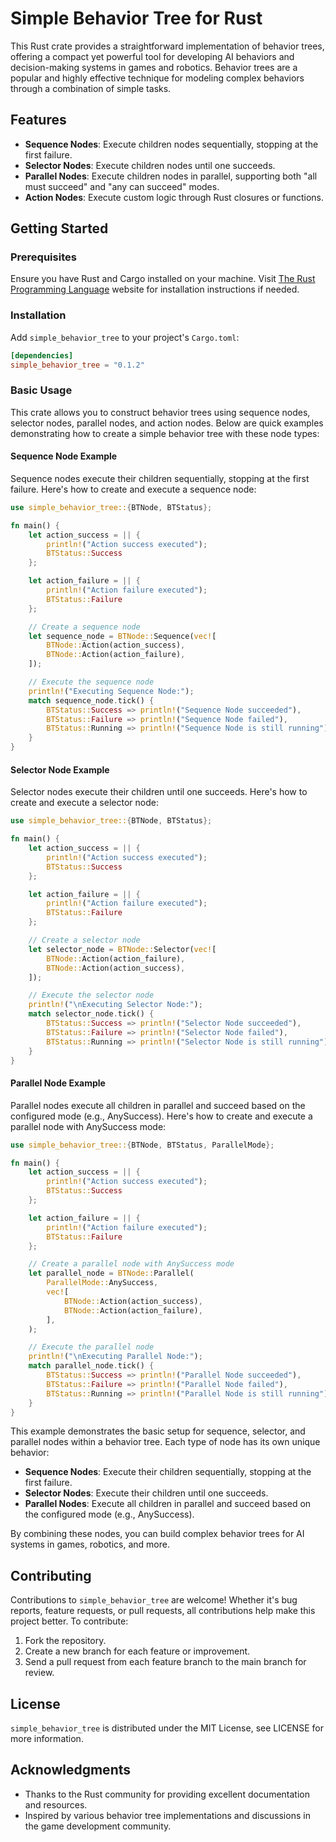 # Simple Behavior Tree for Rust

This Rust crate provides a straightforward implementation of behavior trees, offering a compact yet powerful tool for developing AI behaviors and decision-making systems in games and robotics. Behavior trees are a popular and highly effective technique for modeling complex behaviors through a combination of simple tasks.

## Features

- **Sequence Nodes**: Execute children nodes sequentially, stopping at the first failure.
- **Selector Nodes**: Execute children nodes until one succeeds.
- **Parallel Nodes**: Execute children nodes in parallel, supporting both "all must succeed" and "any can succeed" modes.
- **Action Nodes**: Execute custom logic through Rust closures or functions.

## Getting Started

### Prerequisites

Ensure you have Rust and Cargo installed on your machine. Visit [The Rust Programming Language](https://www.rust-lang.org/tools/install) website for installation instructions if needed.

### Installation

Add `simple_behavior_tree` to your project's `Cargo.toml`:

```toml
[dependencies]
simple_behavior_tree = "0.1.2"
```

### Basic Usage

This crate allows you to construct behavior trees using sequence nodes, selector nodes, parallel nodes, and action nodes. Below are quick examples demonstrating how to create a simple behavior tree with these node types:



#### Sequence Node Example

Sequence nodes execute their children sequentially, stopping at the first failure. Here's how to create and execute a sequence node:

```rust
use simple_behavior_tree::{BTNode, BTStatus};

fn main() {
    let action_success = || {
        println!("Action success executed");
        BTStatus::Success
    };

    let action_failure = || {
        println!("Action failure executed");
        BTStatus::Failure
    };

    // Create a sequence node
    let sequence_node = BTNode::Sequence(vec![
        BTNode::Action(action_success),
        BTNode::Action(action_failure),
    ]);

    // Execute the sequence node
    println!("Executing Sequence Node:");
    match sequence_node.tick() {
        BTStatus::Success => println!("Sequence Node succeeded"),
        BTStatus::Failure => println!("Sequence Node failed"),
        BTStatus::Running => println!("Sequence Node is still running"),
    }
}
```

#### Selector Node Example

Selector nodes execute their children until one succeeds. Here's how to create and execute a selector node:

```rust
use simple_behavior_tree::{BTNode, BTStatus};

fn main() {
    let action_success = || {
        println!("Action success executed");
        BTStatus::Success
    };

    let action_failure = || {
        println!("Action failure executed");
        BTStatus::Failure
    };

    // Create a selector node
    let selector_node = BTNode::Selector(vec![
        BTNode::Action(action_failure),
        BTNode::Action(action_success),
    ]);

    // Execute the selector node
    println!("\nExecuting Selector Node:");
    match selector_node.tick() {
        BTStatus::Success => println!("Selector Node succeeded"),
        BTStatus::Failure => println!("Selector Node failed"),
        BTStatus::Running => println!("Selector Node is still running"),
    }
}
```


#### Parallel Node Example

Parallel nodes execute all children in parallel and succeed based on the configured mode (e.g., AnySuccess). Here's how to create and execute a parallel node with AnySuccess mode:

```rust
use simple_behavior_tree::{BTNode, BTStatus, ParallelMode};

fn main() {
    let action_success = || {
        println!("Action success executed");
        BTStatus::Success
    };

    let action_failure = || {
        println!("Action failure executed");
        BTStatus::Failure
    };

    // Create a parallel node with AnySuccess mode
    let parallel_node = BTNode::Parallel(
        ParallelMode::AnySuccess,
        vec![
            BTNode::Action(action_success),
            BTNode::Action(action_failure),
        ],
    );

    // Execute the parallel node
    println!("\nExecuting Parallel Node:");
    match parallel_node.tick() {
        BTStatus::Success => println!("Parallel Node succeeded"),
        BTStatus::Failure => println!("Parallel Node failed"),
        BTStatus::Running => println!("Parallel Node is still running"),
    }
}
```

This example demonstrates the basic setup for sequence, selector, and parallel nodes within a behavior tree. Each type of node has its own unique behavior:

- **Sequence Nodes**: Execute their children sequentially, stopping at the first failure.
- **Selector Nodes**: Execute their children until one succeeds.
- **Parallel Nodes**: Execute all children in parallel and succeed based on the configured mode (e.g., AnySuccess).

By combining these nodes, you can build complex behavior trees for AI systems in games, robotics, and more.


## Contributing

Contributions to `simple_behavior_tree` are welcome! Whether it's bug reports, feature requests, or pull requests, all contributions help make this project better. To contribute:

1. Fork the repository.
2. Create a new branch for each feature or improvement.
3. Send a pull request from each feature branch to the main branch for review.

## License

`simple_behavior_tree` is distributed under the MIT License, see LICENSE for more information.

## Acknowledgments

- Thanks to the Rust community for providing excellent documentation and resources.
- Inspired by various behavior tree implementations and discussions in the game development community.
